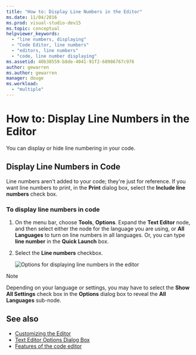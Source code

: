 ```yaml
---
title: "How to: Display Line Numbers in the Editor"
ms.date: 11/04/2016
ms.prod: visual-studio-dev15
ms.topic: conceptual
helpviewer_keywords:
  - "line numbers, displaying"
  - "Code Editor, line numbers"
  - "editors, line numbers"
  - "code, line number displaying"
ms.assetid: 40b38559-b8de-4041-91f2-68986767c976
author: gewarren
ms.author: gewarren
manager: douge
ms.workload:
  - "multiple"
---
```

# How to: Display Line Numbers in the Editor

You can display or hide line numbering in your code.

## Display Line Numbers in Code

Line numbers aren't added to your code; they're just for reference. If you want line numbers to print, in the **Print** dialog box, select the **Include line numbers** check box.

### To display line numbers in code

1.  On the menu bar, choose **Tools**, **Options**. Expand the **Text Editor** node, and then select either the node for the language you are using, or **All Languages** to turn on line numbers in all languages. Or, you can type **line number** in the **Quick Launch** box.

2.  Select the **Line numbers** checkbox.

    ![Options for displaying line numbers in the editor](../../ide/reference/media/vs_displaylinenumbers.png)

> [!NOTE]
> Depending on your language or settings, you may have to select the **Show All Settings** check box in the **Options** dialog box to reveal the **All Languages** sub-node.

## See also

- [Customizing the Editor](../../ide/customizing-the-editor.md)
- [Text Editor Options Dialog Box](../../ide/reference/text-editor-options-dialog-box.md)
- [Features of the code editor](../../ide/writing-code-in-the-code-and-text-editor.md)